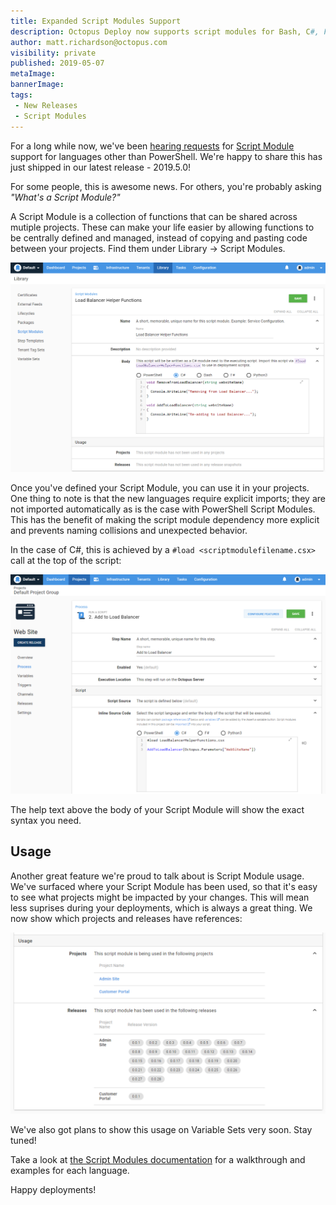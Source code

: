 ```yaml
---
title: Expanded Script Modules Support
description: Octopus Deploy now supports script modules for Bash, C#, F# and Python!
author: matt.richardson@octopus.com
visibility: private
published: 2019-05-07
metaImage:
bannerImage:
tags:
 - New Releases
 - Script Modules
---
```


For a long while now, we've been [hearing requests](https://octopusdeploy.uservoice.com/forums/170787-general/suggestions/9653631-c-script-in-script-modules) for [Script Module](https://octopus.com/docs/deployment-examples/custom-scripts/script-modules) support for languages other than PowerShell. We're happy to share this has just shipped in our latest release - 2019.5.0!

For some people, this is awesome news. For others, you're probably asking _"What's a Script Module?"_

A Script Module is a collection of functions that can be shared across mutiple projects. These can make your life easier by allowing functions to be centrally defined and managed, instead of copying and pasting code between your projects. Find them under Library -> Script Modules.

![New C# Script Module](new-script-module.png "width=500")

Once you've defined your Script Module, you can use it in your projects. One thing to note is that the new languages require explicit imports; they are not imported automatically as is the case with PowerShell Script Modules. This has the benefit of making the script module dependency more explicit and prevents naming collisions and unexpected behavior.

In the case of C#, this is achieved by a `#load <scriptmodulefilename.csx>` call at the top of the script:

![New C# Script Module](call-script-module-function.png "width=500")

The help text above the body of your Script Module will show the exact syntax you need.

## Usage

Another great feature we're proud to talk about is Script Module usage. We've surfaced where your Script Module has been used, so that it's easy to see what projects might be impacted by your changes. This will mean less suprises during your deployments, which is always a great thing. We now show which projects and releases have references:

![Script Module Usages](script-module-usage.png "width=500")

We've also got plans to show this usage on Variable Sets very soon. Stay tuned!

Take a look at [the Script Modules documentation](https://octopus.com/docs/deployment-examples/custom-scripts/script-modules) for a walkthrough and examples for each language.

Happy deployments!
